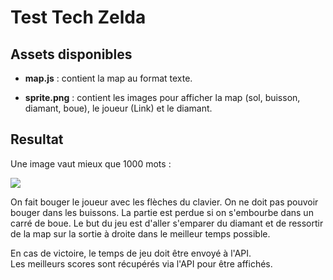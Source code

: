 # Test Tech Zelda

## Assets disponibles

* **map.js** : contient la map au format texte.

* **sprite.png** : contient les images pour afficher la map (sol, buisson, diamant, boue), le joueur (Link) et le diamant.

## Resultat

Une image vaut mieux que 1000 mots :

![](resultat.gif)

On fait bouger le joueur avec les flèches du clavier. On ne doit pas pouvoir bouger dans les buissons. La partie est perdue si on s'embourbe dans un carré de boue. Le but du jeu est d'aller s'emparer du diamant et de ressortir de la map sur la sortie à droite dans le meilleur temps possible.

En cas de victoire, le temps de jeu doit être envoyé à l'API.  
Les meilleurs scores sont récupérés via l'API pour être affichés.

